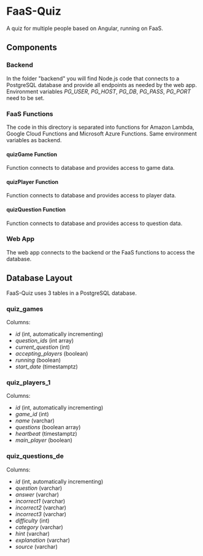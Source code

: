 # FaaS-Quiz
A quiz for multiple people based on Angular, running on FaaS.

## Components
### Backend
In the folder "backend" you will find Node.js code that connects to a PostgreSQL database and provide all endpoints as needed by the web app. Environment variables *PG_USER*, *PG_HOST*, *PG_DB*, *PG_PASS*, *PG_PORT* need to be set.

### FaaS Functions
The code in this directory is separated into functions for Amazon Lambda, Google Cloud Functions and Microsoft Azure Functions. Same environment variables as backend.

#### quizGame Function
Function connects to database and provides access to game data.

#### quizPlayer Function
Function connects to database and provides access to player data.

#### quizQuestion Function
Function connects to database and provides access to question data.

### Web App
The web app connects to the backend or the FaaS functions to access the database.

## Database Layout
FaaS-Quiz uses 3 tables in a PostgreSQL database.

### quiz_games
Columns:
* *id* (int, automatically incrementing)
* *question_ids* (int array)
* *current_question* (int)
* *accepting_players* (boolean)
* *running* (boolean)
* *start_date* (timestamptz)

### quiz_players_1
Columns:
* *id* (int, automatically incrementing)
* *game_id* (int)
* *name* (varchar)
* *questions* (boolean array)
* *heartbeat* (timestamptz)
* *main_player* (boolean)

### quiz_questions_de
Columns:
* *id* (int, automatically incrementing)
* *question* (varchar)
* *answer* (varchar)
* *incorrect1* (varchar)
* *incorrect2* (varchar)
* *incorrect3* (varchar)
* *difficulty* (int)
* *category* (varchar)
* *hint* (varchar)
* *explanation* (varchar)
* *source* (varchar)
